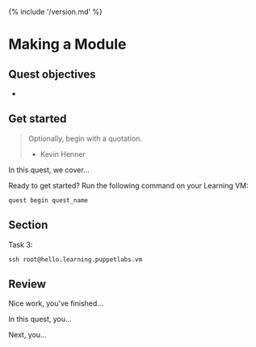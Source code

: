 {% include '/version.md' %}

# Making a Module

## Quest objectives

- 

## Get started

> Optionally, begin with a quotation.  
> - Kevin Henner

In this quest, we cover...

Ready to get started? Run the following command on your Learning VM:

    quest begin quest_name

## Section

<div class = "lvm-task-number"><p>Task 3:</p></div>

    ssh root@hello.learning.puppetlabs.vm

## Review

Nice work, you've finished...

In this quest, you...

Next, you...
